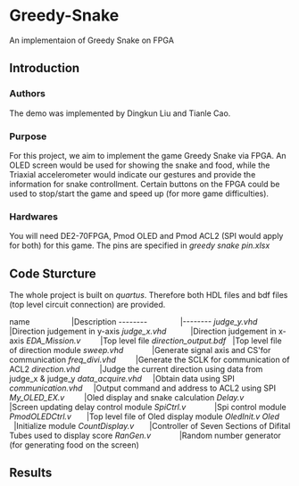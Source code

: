# Greedy-Snake
An implementaion of Greedy Snake on FPGA
## Introduction
### Authors
The demo was implemented by Dingkun Liu and Tianle Cao.
### Purpose
For this project, we aim to implement the game Greedy Snake via FPGA. An OLED screen would be used for showing the snake and food, while the Triaxial accelerometer would indicate our gestures and provide the information for snake controllment. Certain buttons on the FPGA could be used to stop/start the game and speed up (for more game difficulties).
### Hardwares
You will need DE2-70FPGA, Pmod OLED and Pmod ACL2 (SPI would apply for both) for this game. The pins are specified in *greedy snake pin.xlsx*
## Code Sturcture
The whole project is built on *quartus*. Therefore both HDL files and bdf files (top level circuit connection) are provided.    

name                   |Description
--------               |--------
*judge_y.vhd*            |Direction judgement in y-axis
*judge_x.vhd*            |Direction judgement in x-axis
*EDA_Mission.v*          |Top level file
*direction_output.bdf*   |Top level file of direction module
*sweep.vhd*             |Generate signal axis and CS'for communication
*freq_divi.vhd*         |Generate the SCLK for communication of ACL2
*direction.vhd*         |Judge the current direction using data from judge_x & judge_y
*data_acquire.vhd*      |Obtain data using SPI
*communication.vhd*     |Output command and address to ACL2 using SPI
*My_OLED_EX.v*          |Oled display and snake calculation
*Delay.v*               |Screen updating delay control module
*SpiCtrl.v*             |Spi control module
*PmodOLEDCtrl.v*        |Top level file of Oled display module
*OledInit.v Oled*       |Initialize module
*CountDisplay.v*        |Controller of Seven Sections of Difital Tubes used to display score
*RanGen.v*              |Random number generator (for generating food on the screen)
## Results
